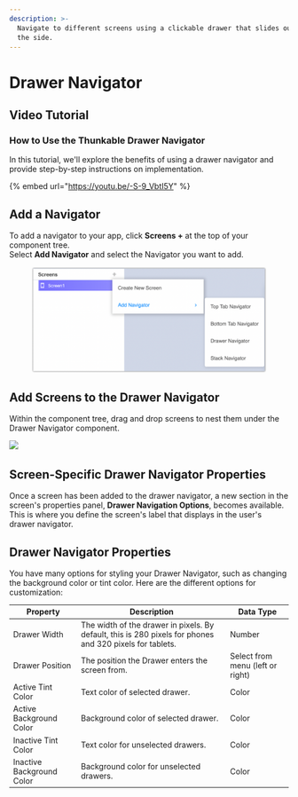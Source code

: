 ```yaml
---
description: >-
  Navigate to different screens using a clickable drawer that slides out from
  the side.
---
```


# Drawer Navigator

## Video Tutorial

### How to Use the Thunkable Drawer Navigator

In this tutorial, we'll explore the benefits of using a drawer navigator and provide step-by-step instructions on implementation.

{% embed url="https://youtu.be/-S-9_VbtI5Y" %}

## Add a Navigator

To add a navigator to your app, click **Screens +** at the top of your component tree. \
Select **Add Navigator** and select the Navigator you want to add.

<figure><img src="../../.gitbook/assets/add screen  add navigator menu.png" alt=""><figcaption></figcaption></figure>

## Add Screens to the Drawer Navigator

Within the component tree, drag and drop screens to nest them under the Drawer Navigator component.

![](<../../.gitbook/assets/2023-02-27\_11-22-07 (1).gif>)



## Screen-Specific Drawer Navigator Properties

Once a screen has been added to the drawer navigator, a new section in the screen's properties panel, **Drawer Navigation Options**, becomes available. This is where you define the screen's label that displays in the user's drawer navigator.

## Drawer Navigator Properties

You have many options for styling your Drawer Navigator, such as changing the background color or tint color. Here are the different options for customization:

| Property                  | Description                                                                                              | Data Type                        |
| ------------------------- | -------------------------------------------------------------------------------------------------------- | -------------------------------- |
| Drawer Width              | The width of the drawer in pixels. By default, this is 280 pixels for phones and 320 pixels for tablets. | Number                           |
| Drawer Position           | The position the Drawer enters the screen from.                                                          | Select from menu (left or right) |
| Active Tint Color         | Text color of selected drawer.                                                                           | Color                            |
| Active Background Color   | Background color of selected drawer.                                                                     | Color                            |
| Inactive Tint Color       | Text color for unselected drawers.                                                                       | Color                            |
| Inactive Background Color | Background color for unselected drawers.                                                                 | Color                            |

